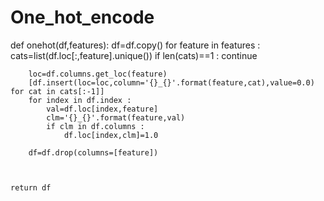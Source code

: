 # One_hot_encode


def onehot(df,features):
    df=df.copy()
    for feature in features : 
        cats=list(df.loc[:,feature].unique())
        if len(cats)==1 :
            continue 
            
        loc=df.columns.get_loc(feature) 
        [df.insert(loc=loc,column='{}_{}'.format(feature,cat),value=0.0) for cat in cats[:-1]]  
        for index in df.index :
            val=df.loc[index,feature] 
            clm='{}_{}'.format(feature,val) 
            if clm in df.columns :
                df.loc[index,clm]=1.0 
            
        df=df.drop(columns=[feature]) 
        
    
        
    return df
